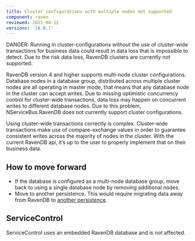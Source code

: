 ```yaml
---
title: Cluster configurations with multiple nodes not supported
component: raven
reviewed: 2021-04-12
versions: '[6.0,)'
---
```


DANGER: Running in cluster-configurations without the use of cluster-wide transactions for business data could result in data loss that is impossible to detect. Due to the risk data loss, RavenDB clusters are currently not supported.

RavenDB version 4 and higher supports multi-node cluster configurations. Database nodes in a database group, distributed across multiple cluster nodes are all operating in master mode, that means that any database node in the cluster can accept writes. Due to missing optimistic concurrency control for cluster-wide transactions, data loss may happen on concurrent writes to different database nodes. Due to this problem, NServiceBus.RavenDB does not currently support cluster configurations.

Using cluster-wide transactions correctly is complex. Cluster-wide transactions make use of compare-exchange values in order to guarantee consistent writes across the majority of nodes in the cluster. With the current RavenDB api, it’s up to the user to properly implement that on their business data.

## How to move forward

- If the database is configured as a multi-node database group, move back to using a single database node by removing additional nodes.
- Move to another persistence. This would require migrating data away from RavenDB to [another persistence](/persistence).

## ServiceControl

ServiceControl uses an embedded RavenDB database and is not affected.
